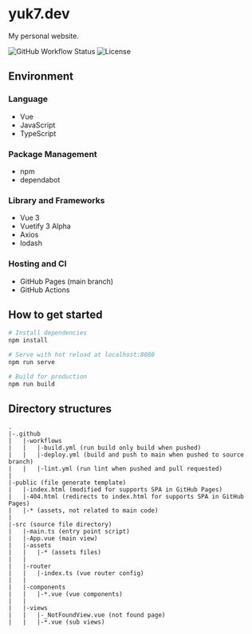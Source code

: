# yuk7.dev
My personal website.

![GitHub Workflow Status](https://img.shields.io/github/actions/workflow/status/yuk7/yuk7.github.io/build.yml?style=flat-square)
![License](https://img.shields.io/github/license/yuk7/yuk7.github.io.svg?style=flat-square)

## Environment
### Language
* Vue
* JavaScript
* TypeScript
### Package Management
* npm
* dependabot
### Library and Frameworks
* Vue 3
* Vuetify 3 Alpha
* Axios
* lodash
### Hosting and CI
* GitHub Pages (main branch)
* GitHub Actions

## How to get started
```bash
# Install dependencies
npm install

# Serve with hot reload at localhost:8080
npm run serve

# Build for production
npm run build
```

## Directory structures
```
.
|-.github
|   |-workflows
|   |   |-build.yml (run build only build when pushed)
|   |   |-deploy.yml (build and push to main when pushed to source branch)
|   |   |-lint.yml (run lint when pushed and pull requested)
|
|-public (file generate template)
|   |-index.html (modified for supports SPA in GitHub Pages)
|   |-404.html (redirects to index.html for supports SPA in GitHub Pages)
|   |-* (assets, not related to main code)
|
|-src (source file directory)
|   |-main.ts (entry point script)
|   |-App.vue (main view)
|   |-assets
|   |   |-* (assets files)
|   |
|   |-router
|   |   |-index.ts (vue router config)
|   |
|   |-components
|   |   |-*.vue (vue components)
|   |
|   |-views
|   |   |-_NotFoundView.vue (not found page)
|   |   |-*.vue (sub views)
```
